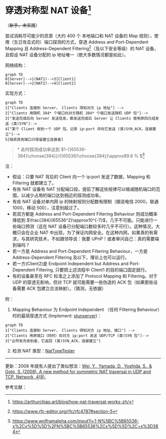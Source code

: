 

# 穿透对称型 NAT 设备[^1]

（~~新手，未实践~~）

尝试消耗尽可能少的资源（大约 400 个 本地端口和 NAT 设备的 Map 规则），使用（生日攻击式的）端口探测的方式，穿透 Address and Port-Dependent Mapping 且 Address-Dependent Filtering[^2]（及以下安全等级）的 NAT 设备，且假设 NAT 设备分配的 ip 地址唯一（绝大多数情况都是如此）。

网络结构：

```mermaid
graph TD
0[Server]-->1(NAT1)-->3[Client1]
0[Server]-->2(NAT2)-->4[Client2]
```

实现方式：

```mermaid
graph TD
1["Clients 连接到 Server， Clients 得知对方 ip 地址"] -->
2["Clients 用随机 384* 个端口向对方随机 384* 个端口发送随机 UDP 包"]-->
3["发送完成后向 Server 发送信息，都发送完成后 Server 让 Clients 使用原四元组发送 (类)SYN"]-->
4["某个 Client 收到一个 UDP 包，记录 ip:port 并向它发送 (类)SYN_ACK，连接建立"]-->
5[抛弃其他端口只保留建立连接者]
```

> \* 此时探测成功率达到 $1-{{65536-384}\choose{384}}/{{65536}\choose{384}}\approx89.6 \% $[^3]

注：

- 假设：只要 NAT 背后的 Client 向一个 ip:port 发送了数据，Mapping 和 Filtering 就都建立了。
- 有些 NAT 设备有 NAT 分配端口段，提前了解这些规律可以缩减随机端口的范围，以减少占用的端口达到相近的探测成功率。
- 有些 NAT 设备对单内网 ip 的映射规则分配数有限制（据说电信 2000，联通 1000，移动 500），注意别超过了。
- 若双方都是 Address and Port-Dependent Filtering Behaviour 则成功概率降低到 $\frac{384}{65536^2}\approx10^{-7}$，几乎不可能。只能进行一些端口预测（这在 NAT 设备已分配端口数较多时几乎不可行）。这种情况，大概只会在企业 NAT 中出现，为了保证内网安全。在这种内网，如果真的有需求，与其研究技术，不如跟领导说：我要 UPnP！或者审问自己：真的需要端到端吗？
- 若一方是 Address and Port-Dependent Filtering Behaviour，一方是 Address-Dependent Filtering 及以下，理论上也可以运行。
- 若一方(Client2)是 Endpoint Independent but Address and Port-Dependent Filtering, 只要把上述流程中 Client1 的目的端口固定就行。
- 有的设备甚至在 RFC 标准之上添加了 Protocol Mapping 和 Filtering。对于 UDP 的穿透无影响，但对 TCP 就可能需要一些伪造的 ACK 包（如果那些设备需要 ACK 包建立合法映射）。（猜测，无依据）


附：
1. Mapping Behaviour 为 Endpoint Independent （任何 Filtering Behaviour）时的最简穿透方式 (Implement: [stunserver](https://github.com/jselbie/stunserver))：

```mermaid
graph TD
1["Clients 连接到 Server， Clients 得知对方 ip 地址、端口"] -->
2["Clients 用原端口（同时）向对方 ip:port 发送 UDP/TCP (类)SYN 包"]-->
3["必然有先收到者，它返回 (类)SYN_ACK，连接建立"]
```

2. 检测 NAT 类型：[NatTypeTester](https://github.com/HMBSbige/NatTypeTester)

-----
更新：2008 年就有人提出了类似想法：[Wei, Y., Yamada, D., Yoshida, S., & Goto, S. (2008). A new method for symmetric NAT traversal in UDP and TCP. Network, 4(8).](https://www.researchgate.net/profile/Yuan-Wei-24/publication/228411948_A_New_Method_for_Symmetric_NAT_Traversal_in_UDP_and_TCP/links/00b49534cb243e3062000000/A-New-Method-for-Symmetric-NAT-Traversal-in-UDP-and-TCP.pdf)

参考文献：

[^1]:https://arthurchiao.art/blog/how-nat-traversal-works-zh/
[^2]:https://www.rfc-editor.org/rfc/rfc4787#section-5
[^3]:https://www.wolframalpha.com/input?i=1-N%5BC%5B65536-x%2Cx%5D%5D%2FN%5BC%5B65536%2Cx%5D%5D%2C+x%3D384
